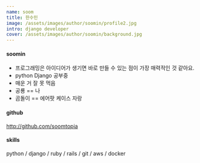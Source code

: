 ```yaml
---
name: soom
title: 한수민
image: /assets/images/author/soomin/profile2.jpg
intro: django developer
cover: /assets/images/author/soomin/background.jpg
---
```


#### soomin
- 프로그래밍은 아이디어가 생기면 바로 만들 수 있는 점이 가장 매력적인 것 같아요. 
- python Django 공부중
- 매운 거 잘 못 먹음
- 공룡 == 나 
- 곰돌이 == 에어팟 케이스 자랑

####  github
<http://github.com/soomtopia>

#### skills 
python / django / ruby / rails / git / aws / docker  